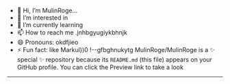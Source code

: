 - 👋 Hi, I’m MulinRoge...
- 👀 I’m interested in 
- 🌱 I’m currently learning
- 📫 How to reach me .jnhbgyugiykbhnjk
- 😄 Pronouns: okdfjieo
- ⚡ Fun fact: like Markul))0
!--gfbghnukytg
MulinRoge/MulinRoge is a ✨ special ✨ repository because its `README.md` (this file) appears on your GitHub profile.
You can click the Preview link to take a look 
---
